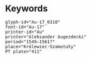# Keywords
<pre>
glyph-id="Au-17_0318"
font-id="Au-17"
printer-id="Au"
printer="Aleksander Augezdecki"
period="1549–1561?"
place="Królewiec-Szamotuły"
PT plate="411"
</pre>
